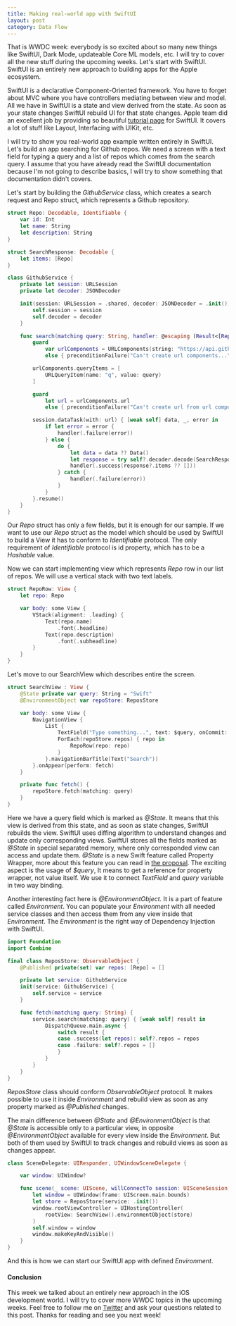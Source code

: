 ```yaml
---
title: Making real-world app with SwiftUI
layout: post
category: Data Flow
---
```


That is WWDC week: everybody is so excited about so many new things like SwiftUI, Dark Mode, updateable Core ML models, etc. I will try to cover all the new stuff during the upcoming weeks. Let's start with SwiftUI. SwiftUI is an entirely new approach to building apps for the Apple ecosystem.

SwiftUI is a declarative Component-Oriented framework. You have to forget about MVC where you have controllers mediating between view and model. All we have in SwiftUI is a state and view derived from the state. As soon as your state changes SwiftUI rebuild UI for that state changes. Apple team did an excellent job by providing so beautiful [tutorial page](https://developer.apple.com/tutorials/swiftui/) for SwiftUI. It covers a lot of stuff like Layout, Interfacing with UIKit, etc. 

I will try to show you real-world app example written entirely in SwiftUI. Let's build an app searching for Github repos. We need a screen with a text field for typing a query and a list of repos which comes from the search query. I assume that you have already read the SwiftUI documentation because I'm not going to describe basics, I will try to show something that documentation didn't covers.

Let's start by building the *GithubService* class, which creates a search request and Repo struct, which represents a Github repository.

```swift
struct Repo: Decodable, Identifiable {
    var id: Int
    let name: String
    let description: String
}

struct SearchResponse: Decodable {
    let items: [Repo]
}

class GithubService {
    private let session: URLSession
    private let decoder: JSONDecoder

    init(session: URLSession = .shared, decoder: JSONDecoder = .init()) {
        self.session = session
        self.decoder = decoder
    }

    func search(matching query: String, handler: @escaping (Result<[Repo], Error>) -> Void) {
        guard
            var urlComponents = URLComponents(string: "https://api.github.com/search/repositories")
            else { preconditionFailure("Can't create url components...") }

        urlComponents.queryItems = [
            URLQueryItem(name: "q", value: query)
        ]

        guard
            let url = urlComponents.url
            else { preconditionFailure("Can't create url from url components...") }

        session.dataTask(with: url) { [weak self] data, _, error in
            if let error = error {
                handler(.failure(error))
            } else {
                do {
                    let data = data ?? Data()
                    let response = try self?.decoder.decode(SearchResponse.self, from: data)
                    handler(.success(response?.items ?? []))
                } catch {
                    handler(.failure(error))
                }
            }
        }.resume()
    }
}
```

Our *Repo* struct has only a few fields, but it is enough for our sample. If we want to use our *Repo* struct as the model which should be used by SwiftUI to build a View it has to conform to *Identifiable* protocol. The only requirement of *Identifiable* protocol is id property, which has to be a *Hashable* value.

Now we can start implementing view which represents *Repo* row in our list of repos. We will use a vertical stack with two text labels.

```swift
struct RepoRow: View {
    let repo: Repo

    var body: some View {
        VStack(alignment: .leading) {
            Text(repo.name)
                .font(.headline)
            Text(repo.description)
                .font(.subheadline)
        }
    }
}
```

Let's move to our SearchView which describes entire the screen.

```swift
struct SearchView : View {
    @State private var query: String = "Swift"
    @EnvironmentObject var repoStore: ReposStore

    var body: some View {
        NavigationView {
            List {
                TextField("Type something...", text: $query, onCommit: fetch)
                ForEach(repoStore.repos) { repo in
                    RepoRow(repo: repo)
                }
            }.navigationBarTitle(Text("Search"))
        }.onAppear(perform: fetch)
    }

    private func fetch() {
        repoStore.fetch(matching: query)
    }
}
```

Here we have a query field which is marked as *@State*. It means that this view is derived from this state, and as soon as state changes, SwiftUI rebuilds the view. SwiftUI uses diffing algorithm to understand changes and update only corresponding views. SwiftUI stores all the fields marked as *@State* in special separated memory, where only corresponded view can access and update them. *@State* is a new Swift feature called Property Wrapper, more about this feature you can read in [the proposal](https://github.com/apple/swift-evolution/blob/master/proposals/0258-property-delegates.md). The exciting aspect is the usage of *$query*, It means to get a reference for property wrapper, not value itself. We use it to connect *TextField* and *query* variable in two way binding.

Another interesting fact here is *@EnvironmentObject*. It is a part of feature called *Environment*. You can populate your *Environment* with all needed service classes and then access them from any view inside that *Environment*. The *Environment* is the right way of Dependency Injection with SwiftUI.

```swift
import Foundation
import Combine

final class ReposStore: ObservableObject {
    @Published private(set) var repos: [Repo] = []

    private let service: GithubService
    init(service: GithubService) {
        self.service = service
    }

    func fetch(matching query: String) {
        service.search(matching: query) { [weak self] result in
            DispatchQueue.main.async {
                switch result {
                case .success(let repos): self?.repos = repos
                case .failure: self?.repos = []
                }
            }
        }
    }
}
```

*ReposStore* class should conform *ObservableObject* protocol. It makes possible to use it inside *Environment* and rebuild view as soon as any property marked as *@Published* changes.

The main difference between *@State* and *@EnvironmentObject* is that *@State* is accessible only to a particular view, in opposite *@EnvironmentObject* available for every view inside the *Environment*. But both of them used by SwiftUI to track changes and rebuild views as soon as changes appear.

```swift
class SceneDelegate: UIResponder, UIWindowSceneDelegate {

    var window: UIWindow?

    func scene(_ scene: UIScene, willConnectTo session: UISceneSession, options connectionOptions: UIScene.ConnectionOptions) {
        let window = UIWindow(frame: UIScreen.main.bounds)
        let store = ReposStore(service: .init())
        window.rootViewController = UIHostingController(
            rootView: SearchView().environmentObject(store)
        )
        self.window = window
        window.makeKeyAndVisible()
    }
}
```

And this is how we can start our SwiftUI app with defined *Environment*.

#### Conclusion
This week we talked about an entirely new approach in the iOS development world. I will try to cover more WWDC topics in the upcoming weeks. Feel free to follow me on [Twitter](https://twitter.com/mecid) and ask your questions related to this post. Thanks for reading and see you next week!
